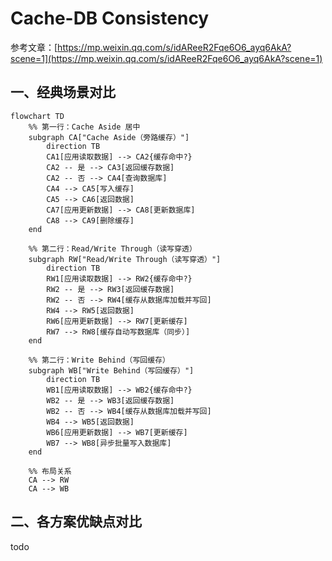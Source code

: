 # Cache-DB Consistency

参考文章：[https://mp.weixin.qq.com/s/idAReeR2Fqe6O6_ayq6AkA?scene=1](https://mp.weixin.qq.com/s/idAReeR2Fqe6O6_ayq6AkA?scene=1)

## 一、经典场景对比

```mermaid
flowchart TD
    %% 第一行：Cache Aside 居中
    subgraph CA["Cache Aside（旁路缓存）"]
        direction TB
        CA1[应用读取数据] --> CA2{缓存命中?}
        CA2 -- 是 --> CA3[返回缓存数据]
        CA2 -- 否 --> CA4[查询数据库]
        CA4 --> CA5[写入缓存]
        CA5 --> CA6[返回数据]
        CA7[应用更新数据] --> CA8[更新数据库]
        CA8 --> CA9[删除缓存]
    end

    %% 第二行：Read/Write Through（读写穿透）
    subgraph RW["Read/Write Through（读写穿透）"]
        direction TB
        RW1[应用读取数据] --> RW2{缓存命中?}
        RW2 -- 是 --> RW3[返回缓存数据]
        RW2 -- 否 --> RW4[缓存从数据库加载并写回]
        RW4 --> RW5[返回数据]
        RW6[应用更新数据] --> RW7[更新缓存]
        RW7 --> RW8[缓存自动写数据库（同步）]
    end

    %% 第二行：Write Behind（写回缓存）
    subgraph WB["Write Behind（写回缓存）"]
        direction TB
        WB1[应用读取数据] --> WB2{缓存命中?}
        WB2 -- 是 --> WB3[返回缓存数据]
        WB2 -- 否 --> WB4[缓存从数据库加载并写回]
        WB4 --> WB5[返回数据]
        WB6[应用更新数据] --> WB7[更新缓存]
        WB7 --> WB8[异步批量写入数据库]
    end

    %% 布局关系
    CA --> RW
    CA --> WB

```

## 二、各方案优缺点对比

todo

